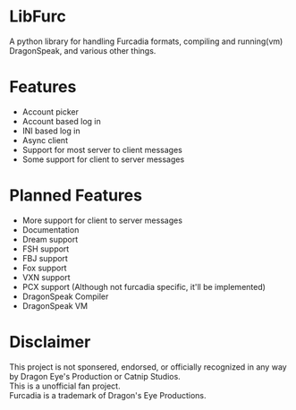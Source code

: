 LibFurc
=======

A python library for handling Furcadia formats, compiling and running(vm) DragonSpeak, and various other things.

Features
========
* Account picker
* Account based log in
* INI based log in
* Async client
* Support for most server to client messages
* Some support for client to server messages

Planned Features
================

* More support for client to server messages
* Documentation
* Dream support
* FSH support
* FBJ support
* Fox support
* VXN support
* PCX support (Although not furcadia specific, it'll be implemented)
* DragonSpeak Compiler
* DragonSpeak VM

Disclaimer
==========
This project is not sponsered, endorsed, or officially recognized in any way by Dragon Eye's Production or Catnip Studios. <br/>
This is a unofficial fan project. <br/>
Furcadia is a trademark of Dragon's Eye Productions.